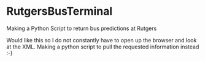 # RutgersBusTerminal
Making a Python Script to return bus predictions at Rutgers


Would like this so I do not constantly have to open up the browser and look at the XML. Making a python script
to pull the requested information instead :-)
